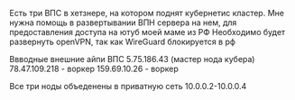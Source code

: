 Есть три ВПС в хетзнере, на котором поднят кубернетис кластер.
Мне нужна помощь в развертывании ВПН сервера на нем, для предоставления доступа на ютуб моей маме из РФ
Необходимо будет развернуть openVPN, так как WireGuard блокируется в рф

Ввводные
внешние айпи ВПС 
5.75.186.43 (мастер нода кубера)
78.47.109.218 - воркер
159.69.10.26 - воркер

Все три ноды объеденены в приватную сеть 10.0.0.2-10.0.0.4